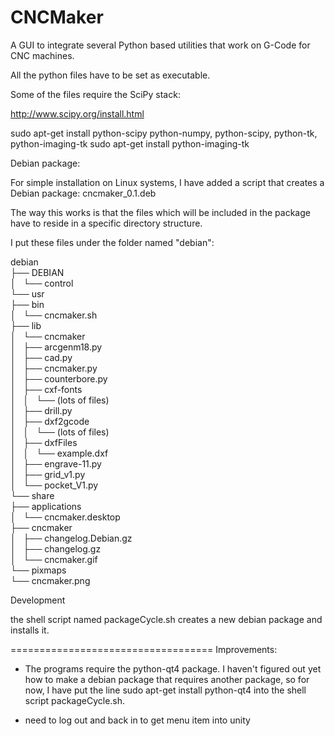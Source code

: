 # CNCMaker

A GUI to integrate several Python based utilities that work on G-Code for CNC machines.

All the python files have to be set as executable.

Some of the files require the SciPy stack:

http://www.scipy.org/install.html

sudo apt-get install python-scipy python-numpy, python-scipy, python-tk, python-imaging-tk
sudo apt-get install python-imaging-tk


Debian package:

For simple installation on Linux systems, I have added a script that creates a Debian package: cncmaker_0.1.deb

The way this works is that the files which will be included in the package have to reside in a specific directory structure.

I put these files under the folder named "debian":

debian  
├── DEBIAN  
│   └── control  
└── usr  
    ├── bin  
    │   └── cncmaker.sh  
    ├── lib  
    │   └── cncmaker  
    │       ├── arcgenm18.py  
    │       ├── cad.py  
    │       ├── cncmaker.py  
    │       ├── counterbore.py  
    │       ├── cxf-fonts  
    │       │   └── (lots of files)  
    │       ├── drill.py  
    │       ├── dxf2gcode  
    │       │   └── (lots of files)  
    │       ├── dxfFiles  
    │       │   └── example.dxf  
    │       ├── engrave-11.py  
    │       ├── grid_v1.py  
    │       └── pocket_V1.py  
    └── share  
        ├── applications  
        │   └── cncmaker.desktop  
        ├── cncmaker  
        │   ├── changelog.Debian.gz  
        │   ├── changelog.gz  
        │   └── cncmaker.gif  
        └── pixmaps  
            └── cncmaker.png  


Development

the shell script named packageCycle.sh creates a new debian package and installs it.


===================================
Improvements:
- The programs require the python-qt4 package. I haven't figured out yet how to make a debian package that requires another package, so for now, I have put the line
sudo apt-get install python-qt4
into the shell script packageCycle.sh.

- need to log out and back in to get menu item into unity


